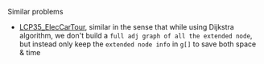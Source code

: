 Similar problems
- [LCP35_ElecCarTour](https://github.com/genxium/Leetcode/tree/master/LCP/LCP35_ElecCarTour), similar in the sense that while using Dijkstra algorithm, we don't build a `full adj graph of all the extended node`, but instead only keep the `extended node info` in `g[]` to save both space & time

